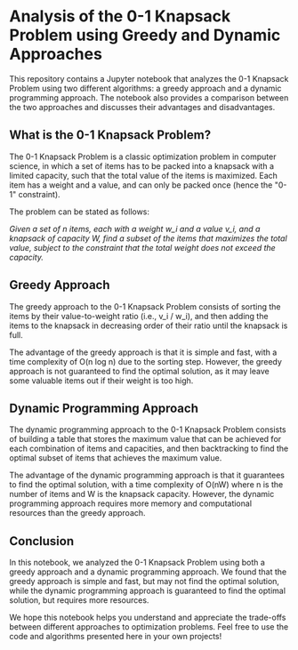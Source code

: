 # Analysis of the 0-1 Knapsack Problem using Greedy and Dynamic Approaches

This repository contains a Jupyter notebook that analyzes the 0-1 Knapsack
Problem using two different algorithms: a greedy approach and a dynamic
programming approach. The notebook also provides a comparison between the two
approaches and discusses their advantages and disadvantages.

## What is the 0-1 Knapsack Problem?

The 0-1 Knapsack Problem is a classic optimization problem in computer science,
in which a set of items has to be packed into a knapsack with a limited
capacity, such that the total value of the items is maximized. Each item has a
weight and a value, and can only be packed once (hence the "0-1" constraint).

The problem can be stated as follows:

_Given a set of n items, each with a weight w_i and a value v_i, and a knapsack
of capacity W, find a subset of the items that maximizes the total value,
subject to the constraint that the total weight does not exceed the capacity._

## Greedy Approach

The greedy approach to the 0-1 Knapsack Problem consists of sorting the items by
their value-to-weight ratio (i.e., v_i / w_i), and then adding the items to the
knapsack in decreasing order of their ratio until the knapsack is full.

The advantage of the greedy approach is that it is simple and fast, with a time
complexity of O(n log n) due to the sorting step. However, the greedy approach
is not guaranteed to find the optimal solution, as it may leave some valuable
items out if their weight is too high.

## Dynamic Programming Approach

The dynamic programming approach to the 0-1 Knapsack Problem consists of
building a table that stores the maximum value that can be achieved for each
combination of items and capacities, and then backtracking to find the optimal
subset of items that achieves the maximum value.

The advantage of the dynamic programming approach is that it guarantees to find
the optimal solution, with a time complexity of O(nW) where n is the number of
items and W is the knapsack capacity. However, the dynamic programming approach
requires more memory and computational resources than the greedy approach.

## Conclusion

In this notebook, we analyzed the 0-1 Knapsack Problem using both a greedy
approach and a dynamic programming approach. We found that the greedy approach
is simple and fast, but may not find the optimal solution, while the dynamic
programming approach is guaranteed to find the optimal solution, but requires
more resources.

We hope this notebook helps you understand and appreciate the trade-offs between
different approaches to optimization problems. Feel free to use the code and
algorithms presented here in your own projects!
